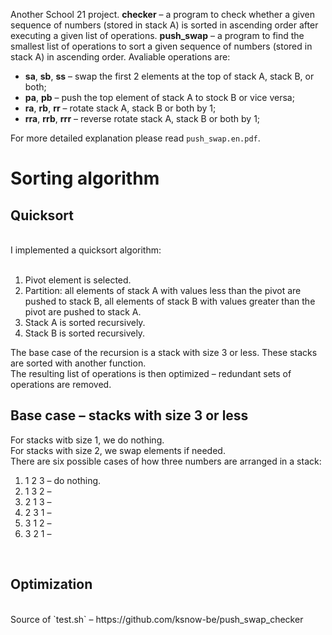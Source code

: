Another School 21 project. **checker** – a program to check whether a given sequence of numbers (stored in stack A) is sorted in ascending order after executing a given list of operations. **push_swap** – a program to find the smallest list of operations to sort a given sequence of numbers (stored in stack A) in ascending order. Avaliable operations are:<br>

* **sa**, **sb**, **ss** – swap the first 2 elements at the top of stack A, stack B, or both;
* **pa**, **pb** – push the top element of stack A to stock B or vice versa;
* **ra**, **rb**, **rr** – rotate stack A, stack B or both by 1;
* **rra**, **rrb**, **rrr** – reverse rotate stack A, stack B or both by 1;

For more detailed explanation please read `push_swap.en.pdf`.<br>
# **Sorting algorithm**
## **Quicksort**
<br>
I implemented a quicksort algorithm:<br><br>

1. Pivot element is selected.
2. Partition: all elements of stack A with values less than the pivot are pushed to stack B, all elements of stack B with values greater than the pivot are pushed to stack A.
3. Stack A is sorted recursively.
4. Stack B is sorted recursively.

The base case of the recursion is a stack with size 3 or less. These stacks are sorted with another function.<br>
The resulting list of operations is then optimized – redundant sets of operations are removed.<br>
## **Base case – stacks with size 3 or less**
For stacks witb size 1, we do nothing.<br>
For stacks with size 2, we swap elements if needed.<br>
There are six possible cases of how three numbers are arranged in a stack:

1. 1 2 3 – do nothing.
2. 1 3 2 –
3. 2 1 3 –
4. 2 3 1 –
5. 3 1 2 –
6. 3 2 1 –

<br>

## **Optimization**
<br>
Source of `test.sh` – https://github.com/ksnow-be/push_swap_checker
